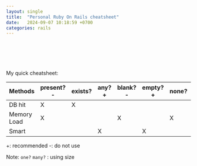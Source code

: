 ```yaml
---
layout: single
title:  "Personal Ruby On Rails cheatsheet"
date:   2024-09-07 10:18:59 +0700
categories: rails
---
```

#  


My quick cheatsheet:

| Methods     | present? - | exists? | any?<br>+ | blank?<br>- | empty?<br>+ | none? | one?/many? | size<br>+ | count<br>- | length |
| ----------- | ---------- | ------- | --------- | ----------- | ----------- | ----- | ---------- | --------- | ---------- | ------ |
| DB hit      | X          | X       |           |             |             |       |            |           | X          |        |
| Memory Load | X          |         |           | X           |             | X     |            |           |            | X      |
| Smart       |            |         | X         |             | X           |       | X          | X         |            |        |

+: recommended
-: do not use

Note:
`one?` `many?` : using size

